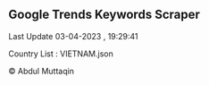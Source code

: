 

## Google Trends Keywords Scraper 
 
Last Update 03-04-2023 , 19:29:41

Country List :
VIETNAM.json



© Abdul Muttaqin 
